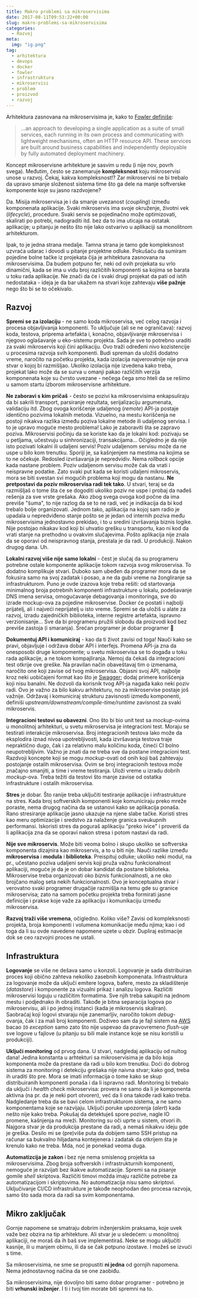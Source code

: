 ```yaml
---
title: Makro problemi sa mikroservisima
date: 2017-08-11T09:53:22+00:00
slug: makro-problemi-sa-mikroservisima
categories:
  - Razvoj
meta:
  img: "ig.png"
tag:
  - arhitektura
  - devops
  - docker
  - fowler
  - infrastruktura
  - mikroservisi
  - problem
  - proizvod
  - razvoj
---
```


Arhitektura zasnovana na mikroservisima je, kako to [Fowler definiše](https://martinfowler.com/articles/microservices.html):

<!--more-->

> ...an approach to developing a single application as a suite of small services, each running in its own process and communicating with lightweight mechanisms, often an HTTP resource API. These services are built around business capabilities and independently deployable by fully automated deployment machinery.

Koncept mikroservisne arhitekture je sasvim u redu (i nije nov, povrh svega). Međutim, često se zanemaruje **kompleksnost** koju mikroservisi unose u razvoj. Čekaj, kakva kompleksnost!? Zar mikroservisi ne bi trebalo da upravo smanje složenost sistema time što ga dele na manje softverske komponente koje su jasno razdvojene?

Da. Misija mikroservisa je i da smanje uvezanost (_coupling_) između komponenata aplikacije. Svaki mikroservis ima svoje okruženje, životni vek (_lifecycle_), procedure. Svaki servis se pojedinačno može optimizovati, skalirati po potrebi, nadograditi itd. bez da to ima uticaja na ostatak aplikacije; u pitanju je nešto što nije lako ostvarivo u aplikaciji sa monolitnom arhitekturom.

Ipak, to je jedna strana medalje. Tamna strana je tamo gde kompleksnost uzvraća udarac i dovodi u pitanje projektne odluke. Pokušaću da sumiram pojedine bolne tačke iz projekata čija je arhitektura zasnovana na mikroservisima. Da budem potpuno fer, neki od ovih projekata su vrlo dinamični, kada se ima u vidu broj različitih komponenti sa kojima se barata u toku rada aplikacije. Ne znači da će i svaki drugi projekat da pati od istih nedostataka - ideja je da bar ukažem na stvari koje zahtevaju **više pažnje** nego što bi se to očekivalo.

## Razvoj

**Spremi se za izolaciju** - ne samo koda mikroservisa, već celog razvoja i procesa objavljivanja komponenti. To uključuje (ali se ne ograničava): razvoj koda, testova, priprema artefakta i, konačno, objavljivanje mikroservisa i njegovo oglašavanje u eko-sistemu projekta. Sada je sve to potrebno uraditi za svaki mikroservis koji čini aplikaciju. Ovo traži određeni nivo kozistencije u procesima razvoja svih komponenti. Budi spreman da uložiš dodatno vreme, naročito na početku projekta, kada izolacija najverovatnije nije prva stvar o kojoj bi razmišljao. Ukoliko izolacija nije izvedena kako treba, projekat lako može da se surva u omanji pakao različitih verzija komponenata koje su čvrsto uvezane - nečega čega smo hteli da se rešimo u samom startu izborom mikroservisne arhitekture.

**Ne zaboravi s kim pričaš** - često se pozivi ka mikroservisima enkapsuliraju da bi sakrili transport, parsiranje rezultata, serijalizaciju argumenata, validaciju itd. Zbog ovoga korišćenje udaljenog (_remote_) API-ja postaje identično pozivima lokalnih metoda. Vizuelno, na mestu korišćenja ne postoji nikakva razlika između poziva lokalne metode ili udaljenog servisa. I to je upravo moguće mesto problema! Lako je zaboraviti šta se zapravo poziva. Mikroservisi počinju da se koriste kao da je lokalni kod: pozivaju se u petljama, učestvuju u sinhronizaciji, transakcijama... Očigledno je da nije isto pozivati lokalni ili udaljeni servis! Poziv udaljenom servisu može da ne uspe u bilo kom trenutku. Sporiji je, sa kašnjenjem na mestima na kojima se to ne očekuje. Redosled izvršavanja je nepredvidiv. Nema _rollback_ opcije kada nastane problem. Poziv udaljenom servisu može čak da vrati i neispravne podatke. Zato svaki put kada se koristi udaljeni mikroservis, mora se biti svestan svi mogućih problema koji mogu da nastanu. **Ne pretpostavi da poziv mikroservisa radi tek tako**. U stvari, teraj se da razmišljaš o tome šta će se dogoditi ukoliko poziv ne uspe i probaj da nađeš rešenja za sve vrste grešaka. Ako zbog svega ovoga kod počne da ima previše "šuma", to nije razlog da se to ne radi, već je indikacija da bi kod trebalo bolje organizovati. Jednom tako, aplikacija na kojoj sam radio je upadala u nepredviđeno stanje pošto se je jedan od internih poziva među mikroservisima jednostavno prekidao, i to u sredini izvršavanja biznis logike. Nije postojao nikakav kod koji bi uhvatio grešku u transportu, kao ni kod da vrati stanje na prethodno u ovakvim slučajevima. Pošto aplikacija nije znala da se oporavi od neispravnog stanja, prestala je da radi. U produkciji. Nakon drugog dana. Uh.

**Lokalni razvoj više nije samo lokalni** - čest je slučaj da su programeru potrebne ostale komponente aplikacije tokom razvoja svog mikroservisa. To dodatno komplikuje stvari. Duboko sam ubeđen da programer mora da se fokusira samo na svoj zadatak i posao, a ne da gubi vreme na žongliranje sa infrastrukturom. Puno je ovde izazova koje treba rešiti: od startovanja minimalnog broja potrebnih komponenti infrastrukture u lokalu, podešavanje DNS imena servisa, omogućavanje debagovanja i monitoringa, sve do izrade mockup-ova za pojedine mikroservise. Docker će postati i najbolji prijatelj, ali i najveći neprijatelj u isto vreme. Spremi se da uložiš u alate za razvoj, izradu zajedničkih biblioteka, interne registre artefakta, ispravno verzionisanje... Sve da bi programeru pružili slobodu da proizvodi kod bez previše zastoja (i smaranja). Srećan programer je dobar programer 🙂

**Dokumentuj API i komuniciraj** - kao da ti život zavisi od toga! Nauči kako se pravi, objavljuje i održava dobar API i interfejs. Promena API-ja zna da onesposobi druge kompomente; u svetu mikroservisa se to događa u toku rada aplikacije, a ne tokom kompajliranja. Nemoj da čekaš da integracioni test otkrije ove greške. Na pravilan način obaveštavaj tim o izmenama, naročito one koji zavise od tvog mikroservisa. Objasni svoj API, najbolje kroz neki uobičajeni format kao što je [Swagger](https://swagger.io/); dodaj primere korišćenja koji nisu banalni. Ne dozvoli da korisnik tvog API-ja nagađa kako neki poziv radi. Ovo je važno za bilo kakvu arhitekturu, no za mikroservise postaje još važnije. Održavaj i komuniciraj strukturu zavisnosti između komponenti, definiši _upstream/downstream/compile-time/runtime_ zavisnost za svaki mikroservis.

**Integracioni testovi su obavezni**. Ono što bi bio unit test sa _mockup_-ovima u monolitnoj arhitekturi, u svetu mikroservisa je integracioni test. Moraju se testirati interakcije mikroservisa. Broj integracionih testova lako može da eksplodira iznad nivoa upotrebljivosti, kada izvršavanja testova traje nepraktično dugo, čak i za relativno malu količinu koda, čineći CI bolno neupotrebljivim. Važno je znati da ne treba sve da postane integracioni test. Razdvoji koncepte koji se mogu _mockup_-ovati od onih koji baš zahtevaju postojanje ostalih mikroservisa. Ovim se broj integracionih testova može značajno smanjiti, a time i vreme testiranja. Uloži vreme u izradu dobrih _mockup_-ova. Treba težiti da testovi što manje zavise od ostatka infrastrukture i ostalih mikroservisa.

**Stres** je dobar. Što ranije treba uključiti testiranje aplikacije i infrastrukture na stres. Kada broj softverskih komponenti koje komuniciraju preko mreže poraste, nema drugog načina da se ustanovi kako se aplikacija ponaša. Rano stresiranje aplikacije jasno ukazuje na njene slabe tačke. Koristi stres kao meru optimizacije i sredstvo za nalaženje granica sveukupnih performansi. Iskoristi stres da poguraš aplikaciju "preko ivice" i proveriš da li aplikacija zna da se oporavi nakon stresa i potom nastavi da radi.

**Nije sve mikroservis**. Može biti veoma bolno i skupo ukoliko se softverska komponenta dizajnira kao mikroservis, a to u biti nije. Nauči razlike između **mikroservisa** i **modula** i **biblioteka**. Preispituj odluke; ukoliko neki modul, na pr., učestano poziva udaljeni servis koji pruža važnu funkcionalnost aplikaciji, moguće je da je on dobar kandidat da postane biblioteka. Mikroservise treba organizovati oko _biznis_ funkcionalnosti, a ne oko brojčano malog seta nekih funkcionalnosti. Ovo je konceptualna stvar i verovatno svaki programer drugačije razmišlja na temu gde su granice mikroservisa; zato na samom početku projekta treba formirati jasne definicije i prakse koje važe za aplikaciju i komunikaciju između mikroservisa.

**Razvoj traži više vremena**, očigledno. Koliko više? Zavisi od kompleksnosti projekta, broja komponenti i volumena komunikacije među njima; kao i od toga da li su ovde navedene napomene uzete u obzir. Dupliraj estimacije dok se ceo razvojni proces ne ustali.

## Infrastruktura

**Logovanje** se više ne dešava samo u konzoli. Logovanje je sada distribuiran proces koji obično zahteva nekoliko zasebnih komponenata. Infrastruktura za logovanje može da uključi emitere logova, bafere, mesto za skladištenje (_datastore_) i komponente za vizualni prikaz i analizu logova. Različiti mikroservisi loguju u različitim formatima. Sve njih treba sakupiti na jednom mestu i podjednako ih obraditi. Takođe je bitna separacija logova po mikroservisu, ali i po jednoj instanci (kada je mikroservis skaliran). Saobraćaj koji logovi stvaraju nije zanemarljiv, naročito tokom _debug_-ovanja, čak i za mali broj komponenti. Doživeo sam da je fajl sistem na [AWS](https://aws.amazon.com/) bacao `IO` _exception_ samo zato što nije uspevao da pravovremeno _flush_-uje sve logove u fajlove (u pitanju su bili male instance koje se nisu koristili u produkciji).

**Uključi monitoring** od prvog dana. U stvari, nadgledaj aplikaciju od nultog dana! Jedina konstanta u arhtekturi sa mikroservisima je da bilo koja komponenta može da prestane da radi u bilo kom trenutku. Doći do dobrog sistema za monitoring i detekciju grešaka nije naivna stvar; kako god, treba ih uraditi što pre. Mora se imati informacija o tome kako se skup distribuiranih komponenti ponaša i da li ispravno radi. Monitoring bi trebalo da uključi i _health check_ mikroservisa: provera ne samo da li je komponenta aktivna (na pr. da je neki port otvoren), već da li ona takođe radi kako treba. Nadgledanje treba da se bavi celom infrastrukturom sistema, a ne samo komponentama koje se razvijaju. Uključi poruke upozorenja (_alert_) kada nešto nije kako treba. Pokušaj da detektuješ spore pozive, nagle IO promene, kašnjenja na mreži. Monitoring su oči uprte u sistem, otvori ih. Najgora stvar je da produkcija prestane da radi, a nemaš nikakvu ideju gde je greška. Desilo mi se (pre)više puta da dobijem samo SSH pristup na računar sa bukvalno hiljadama kontejenera i zadatak da otkrijem šta je krenulo kako ne treba. Mda, noć je ponekad veoma duga.

**Automatizcija je zakon** i bez nje nema smislenog projekta sa mikroservisima. Zbog broja softverskih i infrastrukturnih komponenti, nemoguće je razvijati bez ikakve automatizacije. Spremi sa na pisanje gomile _shell_ skriptova. Različiti timovi možda imaju različite potrebe za automatizacijom i skriptovima. No automatizacija nisu samo skriptovi. Uključivanje CI/CD infrastrukture je takođe neophodan deo procesa razvoja, samo što sada mora da radi sa svim komponentama.

## Mikro zaključak

Gornje napomene se smatraju dobrim inženjerskim praksama, koje uvek važe bez obzira na tip arhitekture. Ali stvar je u sledećem: u monolitnoj aplikaciji, ne moraš da ih baš sve implementiraš. Neke se mogu uključiti kasnije, ili u manjem obimu, ili da se čak potpuno izostave. I možeš se izvući s time.

Sa mikroservisima, ne sme se propustiti **ni jedna** od gornjih napomena. Nema jednostavnog načina da se one zaobiđu.

Sa mikroservisima, nije dovoljno biti samo dobar programer - potrebno je biti **vrhunski inženjer**. I ti i tvoj tim morate biti spremni na to.
